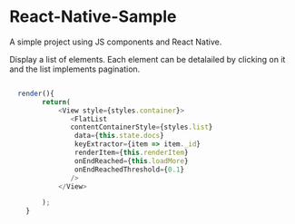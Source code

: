 # React-Native-Sample
A simple project using JS components and React Native.

Display a list of elements. Each element can be detalailed by clicking on it and the list implements pagination.

```javascript

  render(){
        return(
            <View style={styles.container}>
               <FlatList
               contentContainerStyle={styles.list}
                data={this.state.docs}
                keyExtractor={item => item._id}
                renderItem={this.renderItem}
                onEndReached={this.loadMore}
                onEndReachedThreshold={0.1}
               />
            </View>

        );
    }
```
